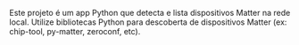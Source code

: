 <!-- Use this file to provide workspace-specific custom instructions to Copilot. For more details, visit https://code.visualstudio.com/docs/copilot/copilot-customization#_use-a-githubcopilotinstructionsmd-file -->

Este projeto é um app Python que detecta e lista dispositivos Matter na rede local. Utilize bibliotecas Python para descoberta de dispositivos Matter (ex: chip-tool, py-matter, zeroconf, etc).
